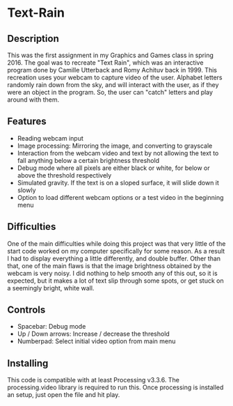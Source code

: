 # Text-Rain

## Description
This was the first assignment in my Graphics and Games class in spring 2016. The goal was to recreate "Text Rain", which was an interactive program done by Camille Utterback and Romy Achituv back in 1999. This recreation uses your webcam to capture video of the user. Alphabet letters randomly rain down from the sky, and will interact with the user, as if they were an object in the program. So, the user can "catch" letters and play around with them.

## Features
- Reading webcam input
- Image processing: Mirroring the image, and converting to grayscale
- Interaction from the webcam video and text by not allowing the text to fall anything below a certain brightness threshold
- Debug mode where all pixels are either black or white, for below or above the threshold respectively
- Simulated gravity. If the text is on a sloped surface, it will slide down it slowly
- Option to load different webcam options or a test video in the beginning menu

## Difficulties
One of the main difficulties while doing this project was that very little of the start code worked on my computer specifically for some reason. As a result I had to display everything a little differently, and double buffer. Other than that, one of the main flaws is that the image brightness obtained by the webcam is very noisy. I did nothing to help smooth any of this out, so it is expected, but it makes a lot of text slip through some spots, or get stuck on a seemingly bright, white wall.

## Controls
- Spacebar: Debug mode
- Up / Down arrows: Increase / decrease the threshold
- Numberpad: Select initial video option from main menu

## Installing
This code is compatible with at least Processing v3.3.6. The processing.video library is required to run this. Once processing is installed an setup, just open the file and hit play.
